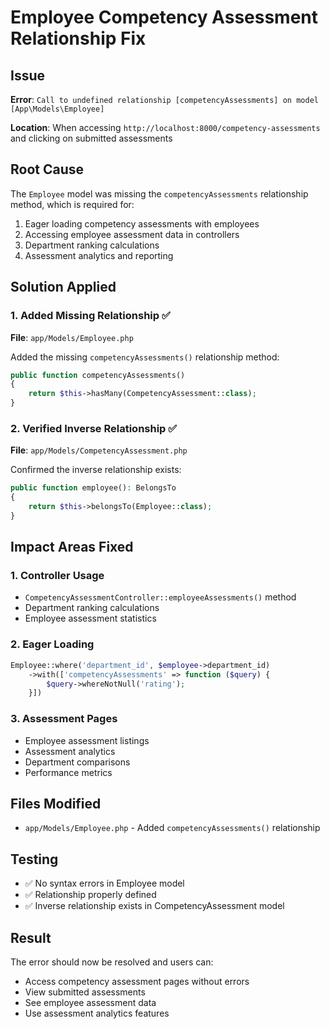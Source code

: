 # Employee Competency Assessment Relationship Fix

## Issue
**Error**: `Call to undefined relationship [competencyAssessments] on model [App\Models\Employee]`

**Location**: When accessing `http://localhost:8000/competency-assessments` and clicking on submitted assessments

## Root Cause
The `Employee` model was missing the `competencyAssessments` relationship method, which is required for:
1. Eager loading competency assessments with employees
2. Accessing employee assessment data in controllers
3. Department ranking calculations
4. Assessment analytics and reporting

## Solution Applied

### 1. Added Missing Relationship ✅
**File**: `app/Models/Employee.php`

Added the missing `competencyAssessments()` relationship method:

```php
public function competencyAssessments()
{
    return $this->hasMany(CompetencyAssessment::class);
}
```

### 2. Verified Inverse Relationship ✅
**File**: `app/Models/CompetencyAssessment.php`

Confirmed the inverse relationship exists:
```php
public function employee(): BelongsTo
{
    return $this->belongsTo(Employee::class);
}
```

## Impact Areas Fixed

### 1. **Controller Usage**
- `CompetencyAssessmentController::employeeAssessments()` method
- Department ranking calculations
- Employee assessment statistics

### 2. **Eager Loading**
```php
Employee::where('department_id', $employee->department_id)
    ->with(['competencyAssessments' => function ($query) {
        $query->whereNotNull('rating');
    }])
```

### 3. **Assessment Pages**
- Employee assessment listings
- Assessment analytics
- Department comparisons
- Performance metrics

## Files Modified
- `app/Models/Employee.php` - Added `competencyAssessments()` relationship

## Testing
- ✅ No syntax errors in Employee model
- ✅ Relationship properly defined
- ✅ Inverse relationship exists in CompetencyAssessment model

## Result
The error should now be resolved and users can:
- Access competency assessment pages without errors
- View submitted assessments
- See employee assessment data
- Use assessment analytics features